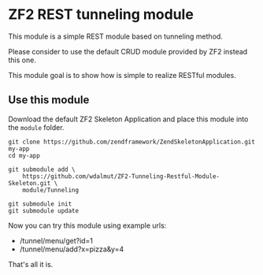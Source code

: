# ZF2 REST tunneling module

This module is a simple REST module based on tunneling method.

Please consider to use the default CRUD module provided by ZF2 instead this
one.

This module goal is to show how is simple to realize RESTful modules.

## Use this module

Download the default ZF2 Skeleton Application and place this module into the
`module` folder.

```shell
git clone https://github.com/zendframework/ZendSkeletonApplication.git my-app
cd my-app

git submodule add \
    https://github.com/wdalmut/ZF2-Tunneling-Restful-Module-Skeleton.git \
    module/Tunneling

git submodule init
git submodule update
```

Now you can try this module using example urls:

 * /tunnel/menu/get?id=1
 * /tunnel/menu/add?x=pizza&y=4

That's all it is.

